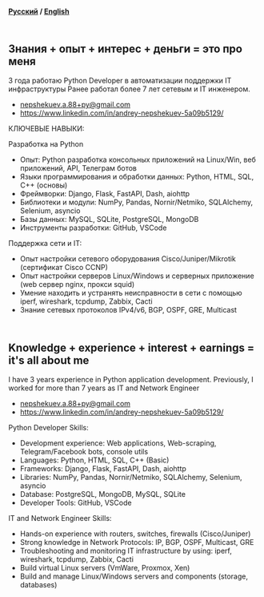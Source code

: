 
#### [Русский](#ru) / [English](#en)

<a name="ru"></a>

</br>Знания + опыт + интерес + деньги = это про меня
----
3 года работаю Python Developer в автоматизации поддержки IT инфраструктуры
Ранее работал более 7 лет сетевым и IT инженером.

- nepshekuev.a.88+py@gmail.com
- https://www.linkedin.com/in/andrey-nepshekuev-5a09b5129/

КЛЮЧЕВЫЕ НАВЫКИ:

Разработка на Python

- Опыт: Python разработка консольных приложений на Linux/Win, веб приложений, API, Телеграм ботов
- Языки программирования и обработки данных: Python, HTML, SQL, C++ (основы)
- Фреймворки: Django, Flask, FastAPI, Dash, aiohttp
- Библиотеки и модули: NumPy, Pandas, Nornir/Netmiko, SQLAlchemy, Selenium, asyncio
- Базы данных: MySQL, SQLite, PostgreSQL, MongoDB
- Инструменты разработки: GitHub, VSCode


Поддержка сети и IT:

- Опыт настройки сетевого оборудования Cisco/Juniper/Mikrotik (сертификат Cisco CCNP)
- Опыт настройки серверов Linux/Windows и серверных приложение (web сервер nginx, прокси squid)
- Умение находить и устранять неисправности в сети с помощью iperf, wireshark, tcpdump, Zabbix, Cacti
- Знание сетевых протоколов IPv4/v6, BGP, OSPF, GRE, Multicast


<a name="en"></a> 


</br>Knowledge + experience + interest + earnings = it's all about me
----
I have 3 years experience in Python application development.
Previously, I worked for more than 7 years as IT and Network Engineer

- nepshekuev.a.88+py@gmail.com
- https://www.linkedin.com/in/andrey-nepshekuev-5a09b5129/

Python Developer Skills:

- Development experience: Web applications, Web-scraping, Telegram/Facebook bots, console utils
- Languages: Python, HTML, SQL, C++ (Basic)
- Frameworks: Django, Flask, FastAPI, Dash, aiohttp
- Libraries: NumPy, Pandas, Nornir/Netmiko, SQLAlchemy, Selenium, asyncio
- Database: PostgreSQL, MongoDB, MySQL, SQLite
- Developer Tools: GitHub, VSCode

IT and Network Engineer Skills:
- Hands-on experience with routers, switches, firewalls (Cisco/Juniper)
- Strong knowledge in Network Protocols: IP, BGP, OSPF, Multicast, GRE
- Troubleshooting and monitoring IT infrastructure by using: iperf, wireshark, tcpdump, Zabbix, Cacti
- Build virtual Linux servers (VmWare, Proxmox, Xen)
- Build and manage Linux/Windows servers and components (storage, databases) 
<!---
bbossankimster/bbossankimster is a ✨ special ✨ repository because its `README.md` (this file) appears on your GitHub profile.
You can click the Preview link to take a look at your changes.
--->
